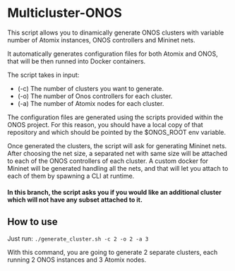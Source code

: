 # Multicluster-ONOS
This script allows you to dinamically generate ONOS clusters with variable number of Atomix instances, ONOS controllers and Mininet nets.

It automatically generates configuration files for both Atomix and ONOS, that will be then runned into Docker containers.

The script takes in input:
- (-c) The number of clusters you want to generate.
- (-o) The number of Onos controllers for each cluster.
- (-a) The number of Atomix nodes for each cluster.

The configuration files are generated using the scripts provided within the ONOS project.
For this reason, you should have a local copy of that repository and which should be pointed by the $ONOS_ROOT env variable.

Once generated the clusters, the script will ask for generating Mininet nets.
After choosing the net size, a separated net with same size will be attached to each of the ONOS controllers of each cluster.
A custom docker for Mininet will be generated handling all the nets, and that will let you attach to each of them by spawning a CLI at runtime.

#### In this branch, the script asks you if you would like an additional cluster which will not have any subset attached to it.


## How to use
Just run: `./generate_cluster.sh -c 2 -o 2 -a 3`

With this command, you are going to generate 2 separate clusters, each running 2 ONOS instances and 3 Atomix nodes.
